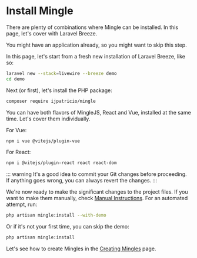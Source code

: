# Install Mingle


There are plenty of combinations where Mingle can be installed. In this page, let's cover with Laravel Breeze.

You might have an application already, so you might want to skip this step.


In this page, let's start from a fresh new installation of Laravel Breeze, like so:

```bash
laravel new --stack=livewire --breeze demo
cd demo
````

Next (or first), let's install the PHP package:

```bash
composer require ijpatricio/mingle
```

You can have both flavors of MingleJS, React and Vue, installed at the same time. Let's cover them individually.

For Vue:

```bash
npm i vue @vitejs/plugin-vue
```

For React:

```bash
npm i @vitejs/plugin-react react react-dom
```


::: warning
It's a good idea to commit your Git changes before proceeding. If anything goes wrong, you can always revert the changes.
:::

We're now ready to make the significant changes to the project files. If you want to make them manually, check [Manual Instructions](manual-instructions.md). For an automated attempt, run:

```bash
php artisan mingle:install --with-demo
```

Or if it's not your first time, you can skip the demo:

```bash
php artisan mingle:install
```

Let's see how to create Mingles in the [Creating Mingles](creating-mingles.md) page.

